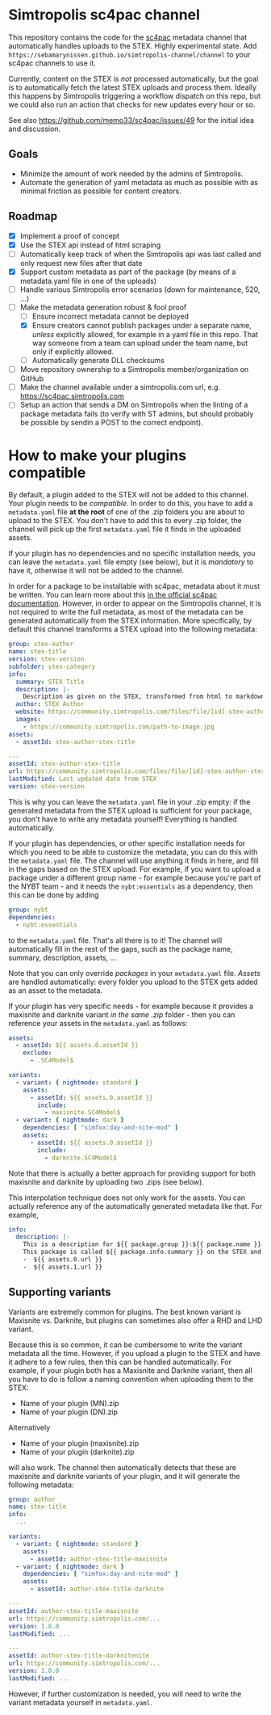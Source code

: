 # Simtropolis sc4pac channel

This repository contains the code for the [sc4pac](https://memo33.github.io/sc4pac/#/) metadata channel that automatically handles uploads to the STEX.
Highly experimental state.
Add `https://sebamarynissen.github.io/simtropolis-channel/channel` to your sc4pac channels to use it.

Currently, content on the STEX is *not* processed automatically, but the goal is to automatically fetch the latest STEX uploads and process them.
Ideally this happens by Simtropolis triggering a workflow dispatch on this repo, but we could also run an action that checks for new updates every hour or so.

See also https://github.com/memo33/sc4pac/issues/49 for the initial idea and discussion.

## Goals

- Minimize the amount of work needed by the admins of Simtropolis.
- Automate the generation of yaml metadata as much as possible with as minimal friction as possible for content creators.

## Roadmap

- [x] Implement a proof of concept
- [x] Use the STEX api instead of html scraping
- [ ] Automatically keep track of when the Simtropolis api was last called and only request new files after that date
- [x] Support custom metadata as part of the package (by means of a metadata.yaml file in one of the uploads)
- [ ] Handle various Simtropolis error scenarios (down for maintenance, 520, ...)
- [ ] Make the metadata generation robust & fool proof
  - [ ] Ensure incorrect metadata cannot be deployed
  - [x] Ensure creators cannot publish packages under a separate name, *unless* explicitly allowed, for example in a yaml file in this repo. That way someone from a team can upload under the team name, but only if explicitly allowed.
  - [ ] Automatically generate DLL checksums
- [ ] Move repository ownership to a Simtropolis member/organization on GitHub
- [ ] Make the channel available under a simtropolis.com url, e.g. https://sc4pac.simtropolis.com
- [ ] Setup an action that sends a DM on Simtropolis when the linting of a package metadata fails (to verify with ST admins, but should probably be possible by sendin a POST to the correct endpoint).

# How to make your plugins compatible

By default, a plugin added to the STEX will not be added to this channel.
Your plugin needs to be *compatible*.
In order to do this, you have to add a `metadata.yaml` file **at the root** of one of the .zip folders you are about to upload to the STEX.
You don't have to add this to every .zip folder, the channel will pick up the first `metadata.yaml` file it finds in the uploaded assets.

If your plugin has no dependencies and no specific installation needs, you can leave the `metadata.yaml` file empty (see below), but it is *mandatory* to have it, otherwise it will not be added to the channel.

In order for a package to be installable with sc4pac, metadata about it must be written.
You can learn more about this [in the official sc4pac documentation](https://memo33.github.io/sc4pac/#/metadata).
However, in order to appear on the Simtropolis channel, it is not required to write the full metadata, as most of the metadata can be generated automatically from the STEX information.
More specifically, by default this channel transforms a STEX upload into the following metadata:

```yaml
group: stex-author
name: stex-title
version: stex-version
subfolder: stex-category
info:
  summary: STEX Title
  description: |-
    Description as given on the STEX, transformed from html to markdown
  author: STEX Author
  website: https://community.simtropolis.com/files/file/[id]-stex-author-stex-title
  images:
    - https://community.simtropolis.com/path-to-image.jpg
assets:
  - assetId: stex-author-stex-title

---
assetId: stex-author-stex-title
url: https://community.simtropolis.com/files/file/[id]-stex-author-stex-title?do=download&r=[id]
lastModified: Last updated date from STEX
version: stex-version
```

This is why you can leave the `metadata.yaml` file in your .zip empty: if the generated metadata from the STEX upload is sufficient for your package, you don't have to write any metadata yourself!
Everything is handled automatically.

If your plugin has dependencies, or other specific installation needs for which you need to be able to customize the metadata, you can do this with the `metadata.yaml` file.
The channel will use anything it finds in here, and fill in the gaps based on the STEX upload.
For example, if you want to upload a package under a different group name - for example because you're part of the NYBT team - and it needs the `nybt:essentials` as a dependency, then this can be done by adding
```yaml
group: nybt
dependencies:
  - nybt:essentials
```
to the `metadata.yaml` file.
That's all there is to it!
The channel will automatically fill in the rest of the gaps, such as the package name, summary, description, assets, ...

Note that you can only override *packages* in your `metadata.yaml` file.
*Assets* are handled automatically: every folder you upload to the STEX gets added as an asset to the metadata.

If your plugin has very specific needs - for example because it provides a maxisnite and darknite variant *in the same .zip* folder - then you can reference your assets in the `metadata.yaml` as follows:

```yaml
assets:
  - assetId: ${{ assets.0.assetId }}
    exclude:
      - .SC4Model$

variants:
  - variant: { nightmode: standard }
    assets:
      - assetId: ${{ assets.0.assetId }}
        include:
          - maxisnite.SC4Model$
  - variant: { nightmode: dark }
    dependencies: [ "simfox:day-and-nite-mod" ]
    assets:
      - assetId: ${{ assets.0.assetId }}
        include:
          - darknite.SC4Model$
```

Note that there is actually a better approach for providing support for both maxisnite and darknite by uploading two .zips (see below).

This interpolation technique does not only work for the assets.
You can actually reference any of the automatically generated metadata like that.
For example,

```yaml
info:
  description: |-
    This is a description for ${{ package.group }}:${{ package.name }} that overrides the STEX description.
    This package is called ${{ package.info.summary }} on the STEX and has the following assets:
    -  ${{ assets.0.url }}
    -  ${{ assets.1.url }}
```

## Supporting variants

Variants are extremely common for plugins.
The best known variant is Maxisnite vs. Darknite, but plugins can sometimes also offer a RHD and LHD variant.

Because this is so common, it can be cumbersome to write the variant metadata all the time.
However, if you upload a plugin to the STEX and have it adhere to a few rules, then this can be handled automatically.
For example, if your plugin both has a Maxisnite and Darknite variant, then all you have to do is follow a naming convention when uploading them to the STEX:
-  Name of your plugin (MN).zip
-  Name of your plugin (DN).zip

Alternatively
- Name of your plugin (maxisnite).zip
- Name of your plugin (darknite).zip

will also work.
The channel then automatically detects that these are maxisnite and darknite variants of your plugin, and it will generate the following metadata:

```yaml
group: author
name: stex-title
info:
  ...

variants:
  - variant: { nightmode: standard }
    assets:
      - assetId: author-stex-title-maxisnite
  - variant: { nightmode: dark }
    dependencies: [ "simfox:day-and-nite-mod" ]
    assets:
      - assetId: author-stex-title-darknite

---
assetId: author-stex-title-maxisnite
url: https://community.simtropolis.com/...
version: 1.0.0
lastModified: ...

---
assetId: author-stex-title-darknitenite
url: https://community.simtropolis.com/...
version: 1.0.0
lastModified: ...
```

However, if further customization is needed, you will need to write the variant metadata yourself in `metadata.yaml`.
